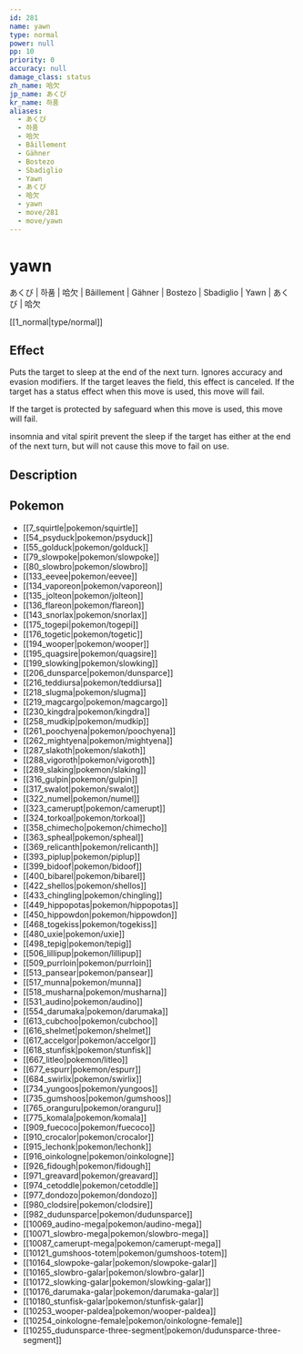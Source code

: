 ```yaml
---
id: 281
name: yawn
type: normal
power: null
pp: 10
priority: 0
accuracy: null
damage_class: status
zh_name: 哈欠
jp_name: あくび
kr_name: 하품
aliases:
  - あくび
  - 하품
  - 哈欠
  - Bâillement
  - Gähner
  - Bostezo
  - Sbadiglio
  - Yawn
  - あくび
  - 哈欠
  - yawn
  - move/281
  - move/yawn
---
```

# yawn
    
あくび | 하품 | 哈欠 | Bâillement | Gähner | Bostezo | Sbadiglio | Yawn | あくび | 哈欠

[[1_normal|type/normal]]

## Effect

Puts the target to sleep at the end of the next turn.  Ignores accuracy and evasion modifiers.  If the target leaves the field, this effect is canceled.  If the target has a status effect when this move is used, this move will fail.

If the target is protected by safeguard when this move is used, this move will fail.

insomnia and vital spirit prevent the sleep if the target has either at the end of the next turn, but will not cause this move to fail on use.

## Description



## Pokemon

- [[7_squirtle|pokemon/squirtle]]
- [[54_psyduck|pokemon/psyduck]]
- [[55_golduck|pokemon/golduck]]
- [[79_slowpoke|pokemon/slowpoke]]
- [[80_slowbro|pokemon/slowbro]]
- [[133_eevee|pokemon/eevee]]
- [[134_vaporeon|pokemon/vaporeon]]
- [[135_jolteon|pokemon/jolteon]]
- [[136_flareon|pokemon/flareon]]
- [[143_snorlax|pokemon/snorlax]]
- [[175_togepi|pokemon/togepi]]
- [[176_togetic|pokemon/togetic]]
- [[194_wooper|pokemon/wooper]]
- [[195_quagsire|pokemon/quagsire]]
- [[199_slowking|pokemon/slowking]]
- [[206_dunsparce|pokemon/dunsparce]]
- [[216_teddiursa|pokemon/teddiursa]]
- [[218_slugma|pokemon/slugma]]
- [[219_magcargo|pokemon/magcargo]]
- [[230_kingdra|pokemon/kingdra]]
- [[258_mudkip|pokemon/mudkip]]
- [[261_poochyena|pokemon/poochyena]]
- [[262_mightyena|pokemon/mightyena]]
- [[287_slakoth|pokemon/slakoth]]
- [[288_vigoroth|pokemon/vigoroth]]
- [[289_slaking|pokemon/slaking]]
- [[316_gulpin|pokemon/gulpin]]
- [[317_swalot|pokemon/swalot]]
- [[322_numel|pokemon/numel]]
- [[323_camerupt|pokemon/camerupt]]
- [[324_torkoal|pokemon/torkoal]]
- [[358_chimecho|pokemon/chimecho]]
- [[363_spheal|pokemon/spheal]]
- [[369_relicanth|pokemon/relicanth]]
- [[393_piplup|pokemon/piplup]]
- [[399_bidoof|pokemon/bidoof]]
- [[400_bibarel|pokemon/bibarel]]
- [[422_shellos|pokemon/shellos]]
- [[433_chingling|pokemon/chingling]]
- [[449_hippopotas|pokemon/hippopotas]]
- [[450_hippowdon|pokemon/hippowdon]]
- [[468_togekiss|pokemon/togekiss]]
- [[480_uxie|pokemon/uxie]]
- [[498_tepig|pokemon/tepig]]
- [[506_lillipup|pokemon/lillipup]]
- [[509_purrloin|pokemon/purrloin]]
- [[513_pansear|pokemon/pansear]]
- [[517_munna|pokemon/munna]]
- [[518_musharna|pokemon/musharna]]
- [[531_audino|pokemon/audino]]
- [[554_darumaka|pokemon/darumaka]]
- [[613_cubchoo|pokemon/cubchoo]]
- [[616_shelmet|pokemon/shelmet]]
- [[617_accelgor|pokemon/accelgor]]
- [[618_stunfisk|pokemon/stunfisk]]
- [[667_litleo|pokemon/litleo]]
- [[677_espurr|pokemon/espurr]]
- [[684_swirlix|pokemon/swirlix]]
- [[734_yungoos|pokemon/yungoos]]
- [[735_gumshoos|pokemon/gumshoos]]
- [[765_oranguru|pokemon/oranguru]]
- [[775_komala|pokemon/komala]]
- [[909_fuecoco|pokemon/fuecoco]]
- [[910_crocalor|pokemon/crocalor]]
- [[915_lechonk|pokemon/lechonk]]
- [[916_oinkologne|pokemon/oinkologne]]
- [[926_fidough|pokemon/fidough]]
- [[971_greavard|pokemon/greavard]]
- [[974_cetoddle|pokemon/cetoddle]]
- [[977_dondozo|pokemon/dondozo]]
- [[980_clodsire|pokemon/clodsire]]
- [[982_dudunsparce|pokemon/dudunsparce]]
- [[10069_audino-mega|pokemon/audino-mega]]
- [[10071_slowbro-mega|pokemon/slowbro-mega]]
- [[10087_camerupt-mega|pokemon/camerupt-mega]]
- [[10121_gumshoos-totem|pokemon/gumshoos-totem]]
- [[10164_slowpoke-galar|pokemon/slowpoke-galar]]
- [[10165_slowbro-galar|pokemon/slowbro-galar]]
- [[10172_slowking-galar|pokemon/slowking-galar]]
- [[10176_darumaka-galar|pokemon/darumaka-galar]]
- [[10180_stunfisk-galar|pokemon/stunfisk-galar]]
- [[10253_wooper-paldea|pokemon/wooper-paldea]]
- [[10254_oinkologne-female|pokemon/oinkologne-female]]
- [[10255_dudunsparce-three-segment|pokemon/dudunsparce-three-segment]]

